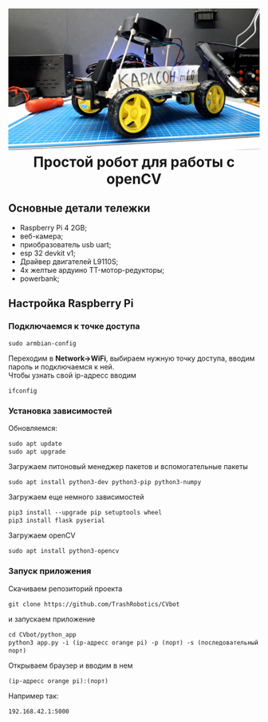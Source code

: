<h1 align="center">
  <a href="https://youtu.be/SoLUaoV-Cu4"><img src="https://github.com/TrashRobotics/CVbot/blob/main/img/robot.jpeg" alt="Робот для работы с openCV" width="800"></a>
  <br>
	Простой робот для работы с openCV
  <br>
</h1>



## Основные детали тележки
* Raspberry Pi 4 2GB;
* веб-камера;
* приобразователь usb uart;  
* esp 32 devkit v1;
* Драйвер двигателей L9110S;
* 4x желтые ардуино TT-мотор-редукторы;
* powerbank;


## Настройка Raspberry Pi

### Подключаемся к точке доступа
```shell
sudo armbian-config
```
Переходим в **Network->WiFi**, выбираем нужную точку доступа,
вводим пароль и подключаемся к ней.    
Чтобы узнать свой ip-адресс вводим 
```shell
ifconfig
```

### Установка зависимостей
Обновляемся:
```shell
sudo apt update
sudo apt upgrade
```
Загружаем питоновый менеджер пакетов и вспомогательные пакеты
```shell
sudo apt install python3-dev python3-pip python3-numpy
```
Загружаем еще немного зависимостей
```shell
pip3 install --upgrade pip setuptools wheel
pip3 install flask pyserial 
```
Загружаем openCV
```shell
sudo apt install python3-opencv
```

### Запуск приложения
Скачиваем репозиторий проекта
```shell
git clone https://github.com/TrashRobotics/CVbot
```
и запускаем приложение
```shell
cd CVbot/python_app
python3 app.py -i (ip-адресс orange pi) -p (порт) -s (последовательный порт)
```
Открываем браузер и вводим в нем 
```shell
(ip-адресс orange pi):(порт)
```
Например так:
```shell
192.168.42.1:5000
```     
